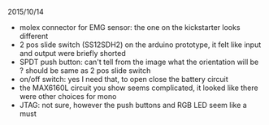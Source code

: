2015/10/14
* molex connector for EMG sensor: the one on the kickstarter looks different
* 2 pos slide switch (SS12SDH2) on the arduino prototype, it felt like input and output were briefly shorted
* SPDT push button: can't tell from the image what the orientation will be ? should be same as 2 pos slide switch
* on/off switch: yes I need that, to open close the battery circuit
* the MAX6160L circuit you show seems complicated, it looked like there were other choices for mono
* JTAG: not sure, however the push buttons and RGB LED seem like a must
